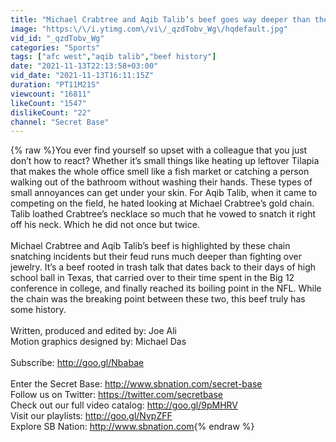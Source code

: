 ```yaml
---
title: "Michael Crabtree and Aqib Talib’s beef goes way deeper than their chain-snatching incident"
image: "https:\/\/i.ytimg.com\/vi\/_qzdTobv_Wg\/hqdefault.jpg"
vid_id: "_qzdTobv_Wg"
categories: "Sports"
tags: ["afc west","aqib talib","beef history"]
date: "2021-11-13T22:13:58+03:00"
vid_date: "2021-11-13T16:11:15Z"
duration: "PT11M21S"
viewcount: "16811"
likeCount: "1547"
dislikeCount: "22"
channel: "Secret Base"
---
```

{% raw %}You ever find yourself so upset with a colleague that you just don’t how to react? Whether it’s small things like heating up leftover Tilapia that makes the whole office smell like a fish market or catching a person walking out of the bathroom without washing their hands. These types of small annoyances can get under your skin. For Aqib Talib, when it came to competing on the field, he hated looking at Michael Crabtree’s gold chain. Talib loathed Crabtree’s necklace so much that he vowed to snatch it right off his neck. Which he did not once but twice.<br /><br />Michael Crabtree and Aqib Talib’s beef is highlighted by these chain snatching incidents but their feud runs much deeper than fighting over jewelry. It’s a beef rooted in trash talk that dates back to their days of high school ball in Texas, that carried over to their time spent in the Big 12 conference in college, and finally reached its boiling point in the NFL. While the chain was the breaking point between these two, this beef truly has some history.<br /><br />Written, produced and edited by: Joe Ali <br />Motion graphics designed by: Michael Das<br /><br />Subscribe: <a rel="nofollow" target="blank" href="http://goo.gl/Nbabae">http://goo.gl/Nbabae</a><br /><br />Enter the Secret Base: <a rel="nofollow" target="blank" href="http://www.sbnation.com/secret-base">http://www.sbnation.com/secret-base</a><br />Follow us on Twitter: <a rel="nofollow" target="blank" href="https://twitter.com/secretbase">https://twitter.com/secretbase</a><br />Check out our full video catalog: <a rel="nofollow" target="blank" href="http://goo.gl/9pMHRV">http://goo.gl/9pMHRV</a><br />Visit our playlists: <a rel="nofollow" target="blank" href="http://goo.gl/NvpZFF">http://goo.gl/NvpZFF</a><br />Explore SB Nation: <a rel="nofollow" target="blank" href="http://www.sbnation.com">http://www.sbnation.com</a>{% endraw %}
